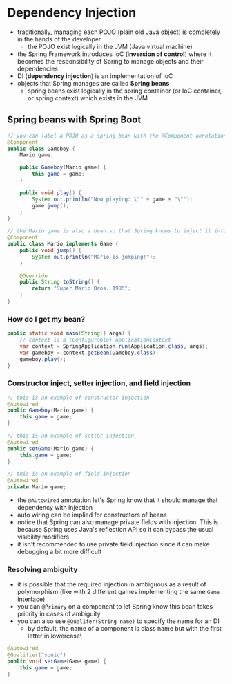 # Dependency Injection

- traditionally, managing each POJO (plain old Java object) is completely in the hands of the developer
  - the POJO exist logically in the JVM (Java virtual machine)
- the Spring Framework introduces IoC (i**nversion of control**) where it becomes the responsibility of Spring to manage objects and their dependencies
- DI (**dependency injection**) is an implementation of IoC
- objects that Spring manages are called **Spring beans** 
  - spring beans exist logically in the spring container (or IoC container, or spring context) which exists in the JVM

## Spring beans with Spring Boot

```java
// you can label a POJO as a spring bean with the @Component annotation
@Component
public class Gameboy {
    Mario game;

    public Gameboy(Mario game) {
        this.game = game;
    }

    public void play() {
        System.out.println("Now playing: \"" + game + "\"");
        game.jump();
    }
}

// the Mario game is also a bean so that Spring knows to inject it into Gameboy's contructor
@Component
public class Mario implements Game {
    public void jump() {
        System.out.println("Mario is jumping!");
    }

    @Override
    public String toString() {
        return "Super Mario Bros. 1985";
    }
}
```

### How do I get my bean?

```java
public static void main(String[] args) {
    // context is a (Configurable) ApplicationContext
    var context = SpringApplication.run(Application.class, args);
    var gameboy = context.getBean(Gameboy.class);
    gameboy.play();
}
```

### Constructor inject, setter injection, and field injection

```java
// this is an example of constructor injection
@Autowired
public Gameboy(Mario game) {
    this.game = game;
}

// this is an example of setter injection
@Autowired
public setGame(Mario game) {
    this.game = game;
}

// this is an example of field injection
@Autowired
private Mario game;
```

- the `@Autowired` annotation let's Spring know that it should manage that dependency with injection
- auto wiring can be implied for constructors of beans
- notice that Spring can also manage private fields with injection. This is because Spring uses Java's reflection API so it can bypass the usual visibility modifiers
- it isn't recommended to use private field injection since it can make debugging a bit more difficult

### Resolving ambiguity

- it is possible that the required injection in ambiguous as a result of polymorphism (like with 2 different games implementing the same `Game` interface)
- you can `@Primary` on a component to let Spring know this bean takes priority in cases of ambiguity
- you can also use `@Qualifer(String name)` to specify the name for an DI
  - by default, the name of a component is class name but with the first letter in lowercase\

```java
@Autowired
@Qualifier("sonic")
public void setGame(Game game) {
    this.game = game;
}
```

